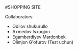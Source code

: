 #SHOPPING SITE

Collaborators
* Odilov shukurullo
* Axmedov Isxoqjon
* Egamberdiyev Mardonbek
* Olimjon G'ofurov (Test uchun)
